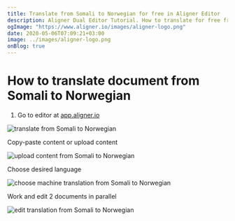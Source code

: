 ```yaml
---
title: Translate from Somali to Norwegian for free in Aligner Editor
description: Aligner Dual Editor Tutorial. How to translate for free from Somali to Norwegian. Aligner is multilingual document management platform. 
ogImage: "https://www.aligner.io/images/aligner-logo.png"
date: 2020-05-06T07:09:21+03:00
image: ../images/aligner-logo.png
onBlog: true
---
```


# How to translate document from Somali to Norwegian

1. Go to editor at [app.aligner.io](https://app.aligner.io "Aligner App web page")

![translate from Somali to Norwegian](../aligner-blank-editor.png "translate from Somali to Norwegian")

Copy-paste content or upload content

![upload content from Somali to Norwegian](../aligner-uploaded-document.png "upload content from Somali to Norwegian")

Choose desired language

![choose machine translation from Somali to Norwegian](../aligner-language-dropdown.png "choose machine translation from Somali to Norwegian")

Work and edit 2 documents in parallel

![edit translation from Somali to Norwegian](../aligner-double-sitded-editor.png "edit translation from Somali to Norwegian")

